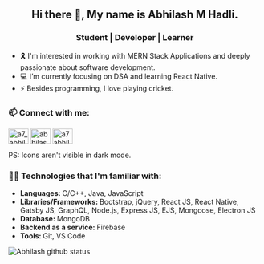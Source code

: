 <h2 align="center">Hi there 👋, My name is Abhilash M Hadli.</h2>    

<h3 align="center">Student | Developer | Learner</h3>    

- 🎗 I'm interested in working with MERN Stack Applications and deeply passionate about software development.  
- 💻 I’m currently focusing on DSA and learning React Native.  
- ⚡ Besides programming, I love playing cricket.  

<h3 align="left">📫 Connect with me:</h3> 
<a href="https://instagram.com/a7_abhilash" target="blank"><img align="center" src="https://cdn.jsdelivr.net/npm/simple-icons@3.0.1/icons/instagram.svg" alt="a7_abhilash" height="30" width="40" /></a>
<a href="https://linkedin.com/in/abhilash-m-hadli-a71b481b1" target="blank"><img align="center" src="https://cdn.jsdelivr.net/npm/simple-icons@3.0.1/icons/linkedin.svg" alt="abhilash-m-hadli-a71b481b1" height="30" width="40" /></a>
<a href="mailto:a7abhilash@gmail.com" target="blank"><img align="center" src="https://cdn.jsdelivr.net/npm/simple-icons@3.0.1/icons/gmail.svg" alt="a7abhilash@gmail.com" height="30" width="40" /></a>    
<p>PS: Icons aren't visible in dark mode.</p>

<h3 align="left">👨‍💻 Technologies that I'm familiar with:</h3>
<ul>
  <li><strong>Languages: </strong>C/C++, Java, JavaScript</li>
  <li><strong>Libraries/Frameworks: </strong>Bootstrap, jQuery, React JS, React Native, Gatsby JS, GraphQL, Node.js, Express JS, EJS, Mongoose, Electron JS</li>
  <li><strong>Database: </strong>MongoDB</li>
  <li><strong>Backend as a service: </strong>Firebase</li>
  <li><strong>Tools: </strong>Git, VS Code</li>
</ul>

![Abhilash github status](https://github-readme-stats.vercel.app/api?username=a7abhilash&include_all_commits=true&show_icons=true&theme=dark&line_height=27&count_private=true)


<!--
### 📑Blogs - No Stack to Fullstack  
>> [Read Blogs](https://bit.ly/nstfblogs)  
>> Tech Writings | Programming | Projects | DSA  
>> And yes I've kept my friend's name as the creator of the page for time being. 


**A7abhilash/a7abhilash** is a ✨ _special_ ✨ repository because its `README.md` (this file) appears on your GitHub profile.

Here are some ideas to get you started:

- 👯 I’m looking to collaborate on ...
- 🤔 I’m looking for help with ...
- 💬 Ask me about ...
- 😄 Pronouns: ...

<p align="left"> <img src="https://komarev.com/ghpvc/?username=a7abhilash&label=Views&color=blue&style=plastic" alt="a7abhilash" /> </p>

<a href="https://github.com/a7abhilash">
  <img align="center" src="https://github-readme-stats.vercel.app/api/top-langs/?username=a7abhilash&theme=dark&hide=makefile,C&layout=compact" />
</a>
-->
